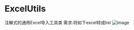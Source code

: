 # ExcelUtils
注解式的通用Excel导入工具类
需求:将如下excel转成list<model>
![image](https://github.com/xiaozhi404/readme_pic/图片.png)


      
